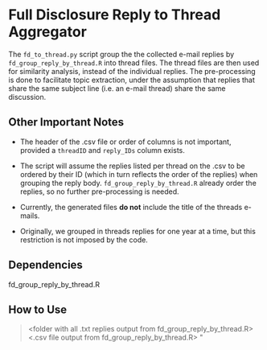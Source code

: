# Full Disclosure Reply to Thread Aggregator 

The `fd_to_thread.py` script group the the collected e-mail replies by `fd_group_reply_by_thread.R` into thread files. The thread files are then used for similarity analysis, instead of the individual replies. The pre-processing is done to facilitate topic extraction, under the assumption that replies that share the same subject line (i.e. an e-mail thread) share the same discussion. 

## Other Important Notes

 
 - The header of the .csv file or order of columns is not important, provided a `threadID` and `reply_IDs` column exists. 
 
 - The script will assume the replies listed per thread on the .csv to be ordered by their ID (which in turn reflects the order of the replies) when grouping the reply body. `fd_group_reply_by_thread.R` already order the replies, so no further pre-processing is needed.

 - Currently, the generated files **do not** include the title of the threads e-mails. 

 - Originally, we grouped in threads replies for one year at a time, but this restriction is not imposed by the code.

## Dependencies

fd_group_reply_by_thread.R

## How to Use 

> <folder with all .txt replies output from fd_group_reply_by_thread.R> <.csv file output from fd_group_reply_by_thread.R> <output folder>"
